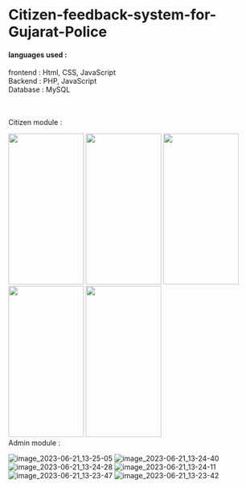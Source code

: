 # Citizen-feedback-system-for-Gujarat-Police

<h4>languages used :</h4>
<div>
frontend : Html, CSS, JavaScript<br>
Backend : PHP, JavaScript<br>
Database : MySQL
</div><br><br>

Citizen module :
<div style="float:right;">
  <img src="https://github.com/Dhara438/Citizen-feedback-for-gp/assets/101886520/abf11b1e-eb46-487c-96d3-c1dc404b2ee9" height="300px" width="150px">
  <img src="https://github.com/Dhara438/Citizen-feedback-for-gp/assets/101886520/520c4f6f-a04a-4e1d-b764-af930ed9077b" height="300px" width="150px">
  <img src="https://github.com/Dhara438/Citizen-feedback-for-gp/assets/101886520/56c0c082-8a8e-4c39-bcf1-44d7b550f11a" height="300px" width="150px">
  <img src="https://github.com/Dhara438/Citizen-feedback-for-gp/assets/101886520/2135be74-bc1a-42eb-b44a-88b8520dbd49" height="300px" width="150px">
  <img src="https://github.com/Dhara438/Citizen-feedback-for-gp/assets/101886520/d2dcf7dc-6f0d-48a1-84a4-544eb1175f49" height="300px" width="150px">
</div>

<br>
Admin module :

![image_2023-06-21_13-25-05](https://github.com/Dhara438/Citizen-feedback-for-gp/assets/101886520/ca3e6857-4bb6-431f-bea3-21d4d7f84afd)
![image_2023-06-21_13-24-40](https://github.com/Dhara438/Citizen-feedback-for-gp/assets/101886520/9e467d25-078f-4139-b8ee-dd1be4d59975)
![image_2023-06-21_13-24-28](https://github.com/Dhara438/Citizen-feedback-for-gp/assets/101886520/1a86a5e4-98dc-41f8-a45e-17d45de5e3d6)
![image_2023-06-21_13-24-11](https://github.com/Dhara438/Citizen-feedback-for-gp/assets/101886520/ad7a6f23-00a8-400b-9d34-c24da8540a19)
![image_2023-06-21_13-23-47](https://github.com/Dhara438/Citizen-feedback-for-gp/assets/101886520/69335b43-8503-4d91-89d8-4bb4a88078c8)
![image_2023-06-21_13-23-42](https://github.com/Dhara438/Citizen-feedback-for-gp/assets/101886520/655c29be-a55c-4777-bafd-ab98ae52cfbc)




